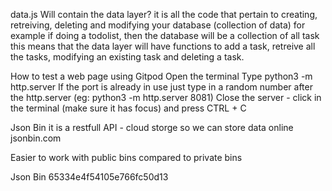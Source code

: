 data.js 
Will contain the data layer? 
it is all the code that pertain to creating, retreiving, deleting and modifying your database (collection of data)
for example if doing a todolist, then the database will be a collection of all task
this means that the data layer will have functions to add a task, retreive all the tasks, modifying an existing task and deleting a task. 

How to test a web page using Gitpod
Open the terminal
Type python3 -m http.server
If the port is already in use just type in a random number after the http.server (eg: python3 -m http.server 8081)
Close the server - click in the terminal (make sure it has focus) and press CTRL + C

Json Bin 
it is a restfull API - cloud storge so we can store data online 
jsonbin.com 

Easier to work with public bins compared to private bins 

Json Bin 
65334e4f54105e766fc50d13 